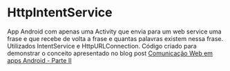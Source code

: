 HttpIntentService
===================

App Android com apenas uma Activity que envia para um web service uma frase e que recebe de volta a frase e quantas palavras existem nessa frase.
Utilizados IntentService e HttpURLConnection.
Código criado para demonstrar o conceito apresentado no blog post [Comunicação Web em apps Android - Parte II](http://codigo-google.blogspot.com/2014/02/comunicacao-web-em-apps-android-parte-ii.html)
